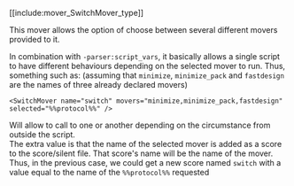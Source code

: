 [[include:mover_SwitchMover_type]]

This mover allows the option of choose between several different movers provided to it.

In combination with `-parser:script_vars`, it basically allows a single script to have different behaviours depending on the selected mover to run. Thus, something such as: (assuming that `minimize`, `minimize_pack` and `fastdesign` are the names of three already declared movers)

``` 
<SwitchMover name="switch" movers="minimize,minimize_pack,fastdesign" selected="%%protocol%%" />
``` 

Will allow to call to one or another depending on the circumstance from outside the script.  
The extra value is that the name of the selected mover is added as a score to the score/silent file. That score's name will be the name of the mover. Thus, in the previous case, we could get a new score named `switch` with a value equal to the name of the `%%protocol%%` requested
